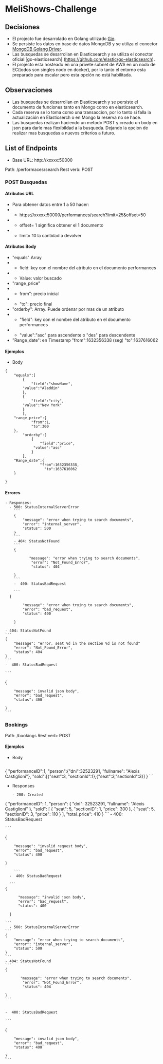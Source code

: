 # MeliShows-Challenge

## Decisiones
- El projecto fue desarrolado en Golang utilizado [Gin](https://github.com/gin-gonic/gin).
- Se persiste los datos en base de datos MongoDB y se utiliza el conector [MongoDB Golang Driver](https://github.com/mongodb/mongo-go-driver).
- Las busquedas se desarrollan en Elasticsearch y se utiliza el conector oficial [go-elasticsearch] (https://github.com/elastic/go-elasticsearch).
- El projecto esta hosteado en una privete subnet de AWS en un nodo de EC(todos son singles nodo en docker), por lo tanto el entorno esta preparado para escalar pero esta opción no está habilitada.

## Observaciones
- Las busquedas se desarrollan en Elasticsearch y se persiste el documento de funciones tanto en Mongo como en elasticsearch.
- Cada reserva se lo toma como una transaccion, por lo tanto si falla la actualización en Elasticserch o en Mongo la reserva no se hace.
- Las busquedas realizan haciendo un metodo POST y creado un body en json para darle mas flexibildad a la busqueda. Dejando la opcion de realizar mas busquedas a nuevos criterios a futuro.

## List of Endpoints
- Base URL: http://xxxxx:50000

Path: /performaces/search
Rest verb: POST

### POST Busquedas
#### Atributos URL
- Para obtener datos entre 1 a 50 hacer:
- - https://xxxxx:50000/performances/search?limit=25&offset=50
- - offset= 1 significa obtener el 1 documento
- - limit= 10 la cantidad a devolver
#### Atributos Body
- "equals" Array
- - field: key con el nombre del atributo en el documento performances 
- - Value: valor buscado
-	"range_price"
- - from": precio inicial
- - "to":  precio final
- "orderby": Array. Puede ordenar por mas de un atributo
- -  "field": key con el nombre del atributo en el documento performances 
- -  "value":"asc" para ascendente o "des" para descendente 
- 	"Range_date":  en Timestamp
		"from":1632356338 (seg)
    "to":1637616062
	
#### Ejemplos

- Body
```
{
	"equals":[
		{
	    	"field":"showName",
        "value":"Aladdin"
		},
		{
	    	"field":"city",
        "value":"New York"
		}
    	],
	"range_price":{
	    	"from":1,
		    "to":300
	},
      	"orderby":[
        	{
		        "field":"price",
             "value":"asc"
	      	}
	    ],
	"Range_date":{
		      	"from":1632356338,
			      "to":1637616062
	}
	
}

```

#### Errores
```
- Responses:
  - 500: StatusInternalServerError
    ```
    {
        "message": "error when trying to search documents",
        "error": "internal_server",
        "status": 500
    }
    ```
    - 404: StatusNotFound 
    ```
    {
      
           "message": "error when trying to search documents",
            "error": "Not_Found_Error",
            "status": 404

    }
    ```
    -  400:	StatusBadRequest  

    ```
  {
      
        "message": "error when trying to search documents",
        "error": "bad_request",
        "status": 400

    }
  ```
    - 404: StatusNotFound 
    ```
    {
        "message": "error, seat %d in the section %d is not found"
        "error": "Not_Found_Error",
        "status": 404
    }
    ```
    -  400:	StatusBadRequest  

    ```
  {
      
        "message": invalid json body",
        "error": "bad_request",
        "status": 400

    }
    ```
### Bookings
Path: /bookings
Rest verb: POST


#### Ejemplos

- Body
    ```

{
    "performanceID":1,
    "person":{"dni":32523291, "fullname": "Alexis Castiglioni"},
    "sold":[{"seat":3, "sectionId":1},{"seat":3,"sectionId":3}]
}
    ```
- Responses
    ```
  - 200: Created
{
    "performanceID": 1,
    "person": {
        "dni": 32523291,
        "fullname": "Alexis Castiglioni"
    },
    "sold": [
        {
            "seat": 5,
            "sectionID": 1,
            "price": 300
        },
        {
            "seat": 5,
            "sectionID": 3,
            "price": 110
        }
    ],
    "total_price": 410
}
    ```
    -  400:	StatusBadRequest  

    ```
  {
      
        "message": "invalid request body",
        "error": "bad_request",
        "status": 400

    }
  ```
      ```
    -  400:	StatusBadRequest  

    ```
  {
      
        "message": "invalid json body",
        "error": "bad_request",
        "status": 400

    }
  ```

    ```
      - 500: StatusInternalServerError
    ```
    {
        "message": "error when trying to search documents",
        "error": "internal_server",
        "status": 500
    }
    ```
    - 404: StatusNotFound 
    ```
    {
      
           "message": "error when trying to search documents",
            "error": "Not_Found_Error",
            "status": 404

    }
    ```

  
    -  400:	StatusBadRequest  

    ```
  {
      
        "message": invalid json body",
        "error": "bad_request",
        "status": 400

    }
    ```
